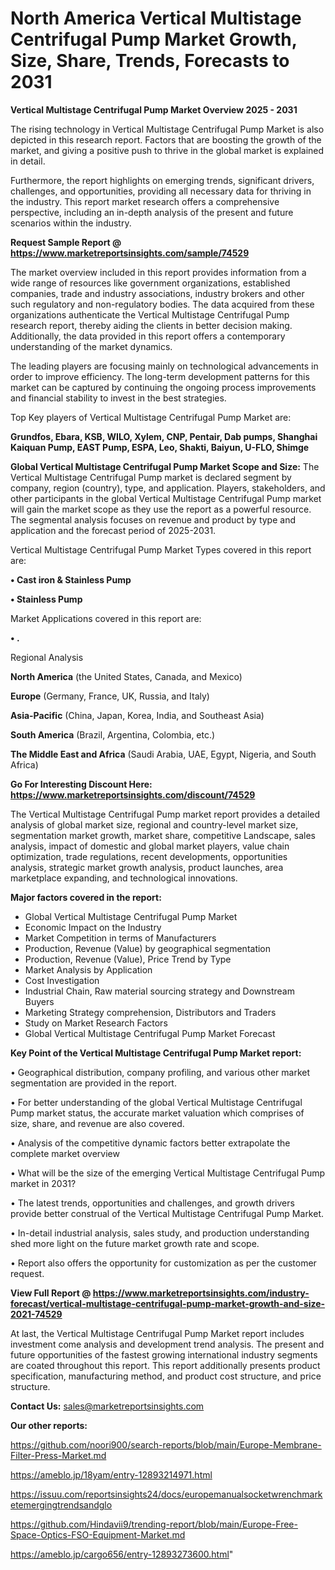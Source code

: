 # North America Vertical Multistage Centrifugal Pump Market Growth, Size, Share, Trends, Forecasts to 2031

<Strong> Vertical Multistage Centrifugal Pump Market Overview 2025 - 2031</strong>

The rising technology in Vertical Multistage Centrifugal Pump Market is also depicted in this research report. Factors that are boosting the growth of the market, and giving a positive push to thrive in the global market is explained in detail.

Furthermore, the report highlights on emerging trends, significant drivers, challenges, and opportunities, providing all necessary data for thriving in the industry. This report market research offers a comprehensive perspective, including an in-depth analysis of the present and future scenarios within the industry.

<strong>Request Sample Report @ <a href=https://www.marketreportsinsights.com/sample/74529>https://www.marketreportsinsights.com/sample/74529</a></strong>

The market overview included in this report provides information from a wide range of resources like government organizations, established companies, trade and industry associations, industry brokers and other such regulatory and non-regulatory bodies. The data acquired from these organizations authenticate the Vertical Multistage Centrifugal Pump research report, thereby aiding the clients in better decision making. Additionally, the data provided in this report offers a contemporary understanding of the market dynamics.

The leading players are focusing mainly on technological advancements in order to improve efficiency. The long-term development patterns for this market can be captured by continuing the ongoing process improvements and financial stability to invest in the best strategies.

Top Key players of Vertical Multistage Centrifugal Pump Market are:

<strong>Grundfos, Ebara, KSB, WILO, Xylem, CNP, Pentair, Dab pumps, Shanghai Kaiquan Pump, EAST Pump, ESPA, Leo, Shakti, Baiyun, U-FLO, Shimge</strong>

<strong><b>Global Vertical Multistage Centrifugal Pump Market Scope and Size:</b></strong>
The Vertical Multistage Centrifugal Pump market is declared segment by company, region (country), type, and application. Players, stakeholders, and other participants in the global Vertical Multistage Centrifugal Pump market will gain the market scope as they use the report as a powerful resource. The segmental analysis focuses on revenue and product by type and application and the forecast period of 2025-2031.

Vertical Multistage Centrifugal Pump Market Types covered in this report are:

<strong>• Cast iron & Stainless Pump

• Stainless Pump</strong>

Market Applications covered in this report are:

<strong>• .</strong> 

Regional Analysis

<strong>North America</strong> (the United States, Canada, and Mexico)

<strong>Europe</strong> (Germany, France, UK, Russia, and Italy)

<strong>Asia-Pacific</strong> (China, Japan, Korea, India, and Southeast Asia)

<strong>South America</strong> (Brazil, Argentina, Colombia, etc.)

<strong>The Middle East and Africa</strong> (Saudi Arabia, UAE, Egypt, Nigeria, and South Africa)

<strong>Go For Interesting Discount Here: <a href=https://www.marketreportsinsights.com/discount/74529>https://www.marketreportsinsights.com/discount/74529</a></strong>

The Vertical Multistage Centrifugal Pump market report provides a detailed analysis of global market size, regional and country-level market size, segmentation market growth, market share, competitive Landscape, sales analysis, impact of domestic and global market players, value chain optimization, trade regulations, recent developments, opportunities analysis, strategic market growth analysis, product launches, area marketplace expanding, and technological innovations.

<strong><b>Major factors covered in the report:</b></strong>
<ul>
  <li>Global Vertical Multistage Centrifugal Pump Market </li>
  <li>Economic Impact on the Industry</li>
  <li>Market Competition in terms of Manufacturers</li>
  <li>Production, Revenue (Value) by geographical segmentation</li>
  <li>Production, Revenue (Value), Price Trend by Type</li>
  <li>Market Analysis by Application</li>
  <li>Cost Investigation</li>
  <li>Industrial Chain, Raw material sourcing strategy and Downstream Buyers</li>
  <li>Marketing Strategy comprehension, Distributors and Traders</li>
  <li>Study on Market Research Factors</li>
  <li>Global Vertical Multistage Centrifugal Pump Market Forecast</li>
</ul>

<strong><b>Key Point of the Vertical Multistage Centrifugal Pump Market report:</b></strong>

• Geographical distribution, company profiling, and various other market segmentation are provided in the report.

• For better understanding of the global Vertical Multistage Centrifugal Pump market status, the accurate market valuation which comprises of size, share, and revenue are also covered.

• Analysis of the competitive dynamic factors better extrapolate the complete market overview

• What will be the size of the emerging Vertical Multistage Centrifugal Pump market in 2031?

• The latest trends, opportunities and challenges, and growth drivers provide better construal of the Vertical Multistage Centrifugal Pump Market.

• In-detail industrial analysis, sales study, and production understanding shed more light on the future market growth rate and scope.

• Report also offers the opportunity for customization as per the customer request.

<strong><b>View Full Report @ <a href=https://www.marketreportsinsights.com/industry-forecast/vertical-multistage-centrifugal-pump-market-growth-and-size-2021-74529>https://www.marketreportsinsights.com/industry-forecast/vertical-multistage-centrifugal-pump-market-growth-and-size-2021-74529</a></b></strong>


At last, the Vertical Multistage Centrifugal Pump Market report includes investment come analysis and development trend analysis. The present and future opportunities of the fastest growing international industry segments are coated throughout this report. This report additionally presents product specification, manufacturing method, and product cost structure, and price structure.

<strong>Contact Us:</strong>
sales@marketreportsinsights.com

<strong>Our other reports:</strong>

<a href=https://github.com/noori900/search-reports/blob/main/Europe-Membrane-Filter-Press-Market.md>https://github.com/noori900/search-reports/blob/main/Europe-Membrane-Filter-Press-Market.md</a>

<a href=https://ameblo.jp/18yam/entry-12893214971.html>https://ameblo.jp/18yam/entry-12893214971.html</a>

<a href=https://issuu.com/reportsinsights24/docs/europemanualsocketwrenchmarketemergingtrendsandglo>https://issuu.com/reportsinsights24/docs/europemanualsocketwrenchmarketemergingtrendsandglo</a>

<a href=https://github.com/Hindavii9/trending-report/blob/main/Europe-Free-Space-Optics-FSO-Equipment-Market.md>https://github.com/Hindavii9/trending-report/blob/main/Europe-Free-Space-Optics-FSO-Equipment-Market.md</a>

<a href=https://ameblo.jp/cargo656/entry-12893273600.html>https://ameblo.jp/cargo656/entry-12893273600.html</a>"
